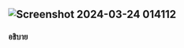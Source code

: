 ## ![Screenshot 2024-03-24 014112](https://github.com/ironmanwin1/03376836-OOP-2566-Lab-03/assets/144198724/e8d07176-af40-4d48-b8c3-ad3acd348e95)
### อธิบาย
